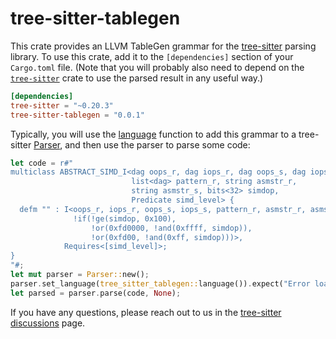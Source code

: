 # tree-sitter-tablegen

This crate provides an LLVM TableGen grammar for the [tree-sitter][]
parsing library. To use this crate, add it to the `[dependencies]` section of
your `Cargo.toml` file. (Note that you will probably also need to depend on the
[`tree-sitter`][tree-sitter crate] crate to use the parsed result in any useful
way.)

```toml
[dependencies]
tree-sitter = "~0.20.3"
tree-sitter-tablegen = "0.0.1"
```

Typically, you will use the [language][language func] function to add this
grammar to a tree-sitter [Parser][], and then use the parser to parse some code:

```rust
let code = r#"
multiclass ABSTRACT_SIMD_I<dag oops_r, dag iops_r, dag oops_s, dag iops_s,
                           list<dag> pattern_r, string asmstr_r,
                           string asmstr_s, bits<32> simdop,
                           Predicate simd_level> {
  defm "" : I<oops_r, iops_r, oops_s, iops_s, pattern_r, asmstr_r, asmstr_s,
              !if(!ge(simdop, 0x100),
                  !or(0xfd0000, !and(0xffff, simdop)),
                  !or(0xfd00, !and(0xff, simdop)))>,
            Requires<[simd_level]>;
}
"#;
let mut parser = Parser::new();
parser.set_language(tree_sitter_tablegen::language()).expect("Error loading TableGen grammar");
let parsed = parser.parse(code, None);
```

If you have any questions, please reach out to us in the [tree-sitter
discussions] page.

[language func]: https://docs.rs/tree-sitter-tablegen/*/tree_sitter_tablegen/fn.language.html
[parser]: https://docs.rs/tree-sitter/*/tree_sitter/struct.Parser.html
[tree-sitter]: https://tree-sitter.github.io/
[tree-sitter crate]: https://crates.io/crates/tree-sitter
[tree-sitter discussions]: https://github.com/tree-sitter/tree-sitter/discussions
